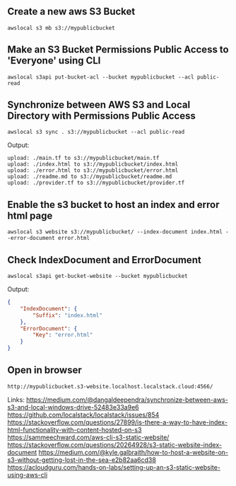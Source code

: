 
## Create a new aws S3 Bucket
```
awslocal s3 mb s3://mypublicbucket
```

## Make an S3 Bucket Permissions Public Access to 'Everyone' using CLI
```
awslocal s3api put-bucket-acl --bucket mypublicbucket --acl public-read
```

## Synchronize between AWS S3 and Local Directory with Permissions Public Access
```
awslocal s3 sync . s3://mypublicbucket --acl public-read
```
Output:
```
upload: ./main.tf to s3://mypublicbucket/main.tf
upload: ./index.html to s3://mypublicbucket/index.html
upload: ./error.html to s3://mypublicbucket/error.html
upload: ./readme.md to s3://mypublicbucket/readme.md
upload: ./provider.tf to s3://mypublicbucket/provider.tf
```

## Enable the s3 bucket to host an index and error html page
```
awslocal s3 website s3://mypublicbucket/ --index-document index.html --error-document error.html
```

## Check IndexDocument and ErrorDocument
```
awslocal s3api get-bucket-website --bucket mypublicbucket
```
Output:
```json
{
    "IndexDocument": {
        "Suffix": "index.html"
    },
    "ErrorDocument": {
        "Key": "error.html"
    }
}
```

## Open in browser
```
http://mypublicbucket.s3-website.localhost.localstack.cloud:4566/
```

Links:
https://medium.com/@dangaldeependra/synchronize-between-aws-s3-and-local-windows-drive-52483e33a9e6
https://github.com/localstack/localstack/issues/854
https://stackoverflow.com/questions/27899/is-there-a-way-to-have-index-html-functionality-with-content-hosted-on-s3
https://sammeechward.com/aws-cli-s3-static-website/
https://stackoverflow.com/questions/20264928/s3-static-website-index-document
https://medium.com/@kyle.galbraith/how-to-host-a-website-on-s3-without-getting-lost-in-the-sea-e2b82aa6cd38
https://acloudguru.com/hands-on-labs/setting-up-an-s3-static-website-using-aws-cli
